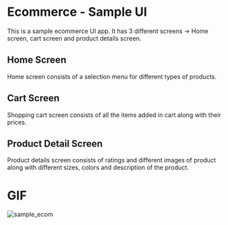 # Ecommerce - Sample UI

This is a sample ecommerce UI app. It has 3 different screens -> Home screen, cart screen and product details screen.

## Home Screen
Home screen consists of a selection menu for different types of products.

## Cart Screen
Shopping cart screen consists of all the items added in cart along with their prices.

## Product Detail Screen
Product details screen consists of ratings and different images of product along with different sizes, colors and description of the product.

 # GIF
 ![sample_ecom](https://user-images.githubusercontent.com/18341427/97691046-da661480-1ac3-11eb-9f89-eba42a2b7c8e.gif)
